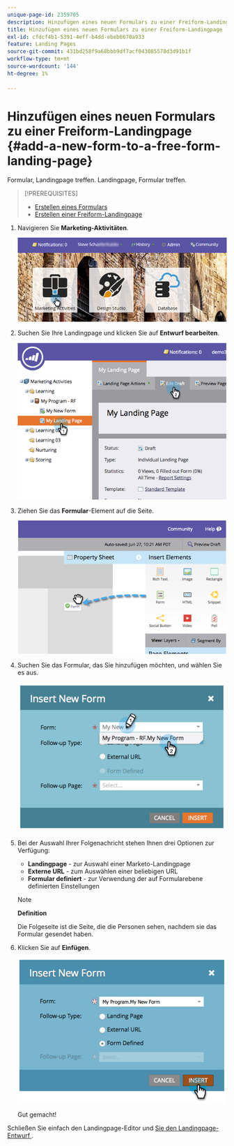 ```yaml
---
unique-page-id: 2359705
description: Hinzufügen eines neuen Formulars zu einer Freiform-Landingpage - Marketo-Dokumente - Produktdokumentation
title: Hinzufügen eines neuen Formulars zu einer Freiform-Landingpage
exl-id: cfdcf4b1-5391-4eff-b4dd-ebeb6670a933
feature: Landing Pages
source-git-commit: 431bd258f9a68bbb9df7acf043085578d3d91b1f
workflow-type: tm+mt
source-wordcount: '144'
ht-degree: 1%

---
```


# Hinzufügen eines neuen Formulars zu einer Freiform-Landingpage {#add-a-new-form-to-a-free-form-landing-page}

Formular, Landingpage treffen. Landingpage, Formular treffen.

>[!PREREQUISITES]
>
>* [Erstellen eines Formulars](/help/marketo/product-docs/demand-generation/forms/creating-a-form/create-a-form.md)
>* [Erstellen einer Freiform-Landingpage](/help/marketo/product-docs/demand-generation/landing-pages/free-form-landing-pages/create-a-free-form-landing-page.md)

1. Navigieren Sie **Marketing-Aktivitäten**.

   ![](assets/login-marketing-activities-1.png)

1. Suchen Sie Ihre Landingpage und klicken Sie auf **Entwurf bearbeiten**.

   ![](assets/image2014-9-16-14-3a44-3a15.png)

1. Ziehen Sie das **Formular**-Element auf die Seite.

   ![](assets/image2015-5-21-15-3a43-3a30.png)

1. Suchen Sie das Formular, das Sie hinzufügen möchten, und wählen Sie es aus.

   ![](assets/image2014-9-16-14-3a44-3a30.png)

1. Bei der Auswahl Ihrer Folgenachricht stehen Ihnen drei Optionen zur Verfügung:

   * **Landingpage** - zur Auswahl einer Marketo-Landingpage
   * **Externe URL** - zum Auswählen einer beliebigen URL
   * **Formular definiert** - zur Verwendung der auf Formularebene definierten Einstellungen

   >[!NOTE]
   >
   >**Definition**
   >
   >Die Folgeseite ist die Seite, die die Personen sehen, nachdem sie das Formular gesendet haben.

1. Klicken Sie auf **Einfügen**.

   ![](assets/image2014-9-16-14-3a44-3a38.png)

   Gut gemacht!

Schließen Sie einfach den Landingpage-Editor und [ Sie den Landingpage-Entwurf ](/help/marketo/product-docs/demand-generation/landing-pages/understanding-landing-pages/approve-unapprove-or-delete-a-landing-page.md).
